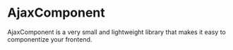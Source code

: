 # AjaxComponent

AjaxComponent is a very small and lightweight library that makes it easy to componentize your frontend. 